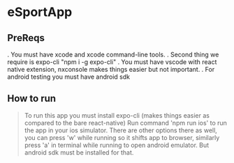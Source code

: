 # eSportApp
## PreReqs
. You must have xcode and xcode command-line tools.
. Second thing we require is expo-cli "npm i -g expo-cli"
. You must have vscode with react native extension, nxconsole makes things easier but not important.
. For android testing you must have android sdk

## How to run
>To run this app you must install expo-cli (makes things easier as compared to the bare react-native)
> Run command 'npm run ios' to run the app in your ios simulator.
There are other options there as well, you can press 'w' while running so it shifts app to browser, similarly press 'a' in terminal while running to open android emulator. But android sdk must be installed for that.
